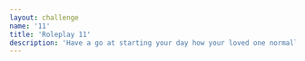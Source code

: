 ```yaml
---
layout: challenge
name: '11'
title: 'Roleplay 11'
description: 'Have a go at starting your day how your loved one normally would. How did it work for you?'
---
```

